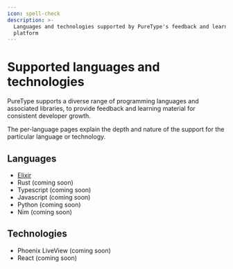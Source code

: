 ```yaml
---
icon: spell-check
description: >-
  Languages and technologies supported by PureType's feedback and learning
  platform
---
```


# Supported languages and technologies

PureType supports a diverse range of programming languages and associated libraries, to provide feedback and learning material for consistent developer growth.

The per-language pages explain the depth and nature of the support for the particular language or technology.

## Languages

* [Elixir](elixir.md)
* Rust (coming soon)
* Typescript (coming soon)
* Javascript (coming soon)
* Python (coming soon)
* Nim (coming soon)

## Technologies

* Phoenix LiveView (coming soon)
* React (coming soon)
